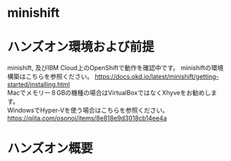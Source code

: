 # minishift


# ハンズオン環境および前提
minishift, 及びIBM Cloud上のOpenShiftで動作を確認中です。
minishiftの環境構築はこちらを参照ください。
https://docs.okd.io/latest/minishift/getting-started/installing.html  
Macでメモリー８GBの機種の場合はVirtualBoxではなくXhyveをお勧めします。  
WindowsでHyper-Vを使う場合はこちらを参照ください。  
https://qiita.com/osonoi/items/8e818e9d3018cb14ee4a


# ハンズオン概要


